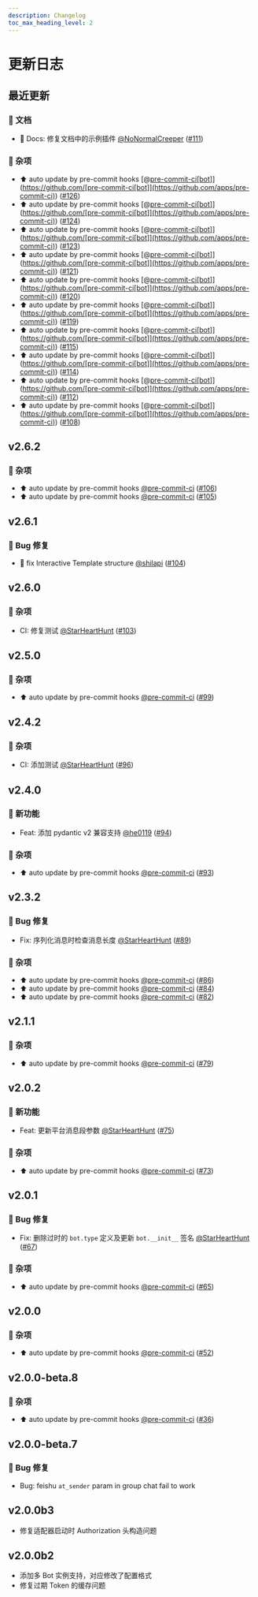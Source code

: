 ```yaml
---
description: Changelog
toc_max_heading_level: 2
---
```


# 更新日志

## 最近更新

### 📝 文档

- :memo: Docs: 修复文档中的示例插件 [@NoNormalCreeper](https://github.com/NoNormalCreeper) ([#111](https://github.com/nonebot/adapter-feishu/pull/111))

### 💫 杂项

- :arrow_up: auto update by pre-commit hooks [@[pre-commit-ci[bot]](https://github.com/apps/pre-commit-ci)](<https://github.com/[pre-commit-ci[bot]](https://github.com/apps/pre-commit-ci)>) ([#126](https://github.com/nonebot/adapter-feishu/pull/126))
- :arrow_up: auto update by pre-commit hooks [@[pre-commit-ci[bot]](https://github.com/apps/pre-commit-ci)](<https://github.com/[pre-commit-ci[bot]](https://github.com/apps/pre-commit-ci)>) ([#124](https://github.com/nonebot/adapter-feishu/pull/124))
- :arrow_up: auto update by pre-commit hooks [@[pre-commit-ci[bot]](https://github.com/apps/pre-commit-ci)](<https://github.com/[pre-commit-ci[bot]](https://github.com/apps/pre-commit-ci)>) ([#123](https://github.com/nonebot/adapter-feishu/pull/123))
- :arrow_up: auto update by pre-commit hooks [@[pre-commit-ci[bot]](https://github.com/apps/pre-commit-ci)](<https://github.com/[pre-commit-ci[bot]](https://github.com/apps/pre-commit-ci)>) ([#121](https://github.com/nonebot/adapter-feishu/pull/121))
- :arrow_up: auto update by pre-commit hooks [@[pre-commit-ci[bot]](https://github.com/apps/pre-commit-ci)](<https://github.com/[pre-commit-ci[bot]](https://github.com/apps/pre-commit-ci)>) ([#120](https://github.com/nonebot/adapter-feishu/pull/120))
- :arrow_up: auto update by pre-commit hooks [@[pre-commit-ci[bot]](https://github.com/apps/pre-commit-ci)](<https://github.com/[pre-commit-ci[bot]](https://github.com/apps/pre-commit-ci)>) ([#119](https://github.com/nonebot/adapter-feishu/pull/119))
- :arrow_up: auto update by pre-commit hooks [@[pre-commit-ci[bot]](https://github.com/apps/pre-commit-ci)](<https://github.com/[pre-commit-ci[bot]](https://github.com/apps/pre-commit-ci)>) ([#115](https://github.com/nonebot/adapter-feishu/pull/115))
- :arrow_up: auto update by pre-commit hooks [@[pre-commit-ci[bot]](https://github.com/apps/pre-commit-ci)](<https://github.com/[pre-commit-ci[bot]](https://github.com/apps/pre-commit-ci)>) ([#114](https://github.com/nonebot/adapter-feishu/pull/114))
- :arrow_up: auto update by pre-commit hooks [@[pre-commit-ci[bot]](https://github.com/apps/pre-commit-ci)](<https://github.com/[pre-commit-ci[bot]](https://github.com/apps/pre-commit-ci)>) ([#112](https://github.com/nonebot/adapter-feishu/pull/112))
- :arrow_up: auto update by pre-commit hooks [@[pre-commit-ci[bot]](https://github.com/apps/pre-commit-ci)](<https://github.com/[pre-commit-ci[bot]](https://github.com/apps/pre-commit-ci)>) ([#108](https://github.com/nonebot/adapter-feishu/pull/108))

## v2.6.2

### 💫 杂项

- :arrow_up: auto update by pre-commit hooks [@pre-commit-ci](https://github.com/pre-commit-ci) ([#106](https://github.com/nonebot/adapter-feishu/pull/106))
- :arrow_up: auto update by pre-commit hooks [@pre-commit-ci](https://github.com/pre-commit-ci) ([#105](https://github.com/nonebot/adapter-feishu/pull/105))

## v2.6.1

### 🐛 Bug 修复

- :bug: fix Interactive Template structure [@shilapi](https://github.com/shilapi) ([#104](https://github.com/nonebot/adapter-feishu/pull/104))

## v2.6.0

### 💫 杂项

- CI: 修复测试 [@StarHeartHunt](https://github.com/StarHeartHunt) ([#103](https://github.com/nonebot/adapter-feishu/pull/103))

## v2.5.0

### 💫 杂项

- :arrow_up: auto update by pre-commit hooks [@pre-commit-ci](https://github.com/pre-commit-ci) ([#99](https://github.com/nonebot/adapter-feishu/pull/99))

## v2.4.2

### 💫 杂项

- CI: 添加测试 [@StarHeartHunt](https://github.com/StarHeartHunt) ([#96](https://github.com/nonebot/adapter-feishu/pull/96))

## v2.4.0

### 🚀 新功能

- Feat: 添加 pydantic v2 兼容支持 [@he0119](https://github.com/he0119) ([#94](https://github.com/nonebot/adapter-feishu/pull/94))

### 💫 杂项

- :arrow_up: auto update by pre-commit hooks [@pre-commit-ci](https://github.com/pre-commit-ci) ([#93](https://github.com/nonebot/adapter-feishu/pull/93))

## v2.3.2

### 🐛 Bug 修复

- Fix: 序列化消息时检查消息长度 [@StarHeartHunt](https://github.com/StarHeartHunt) ([#89](https://github.com/nonebot/adapter-feishu/pull/89))

### 💫 杂项

- :arrow_up: auto update by pre-commit hooks [@pre-commit-ci](https://github.com/pre-commit-ci) ([#86](https://github.com/nonebot/adapter-feishu/pull/86))
- :arrow_up: auto update by pre-commit hooks [@pre-commit-ci](https://github.com/pre-commit-ci) ([#84](https://github.com/nonebot/adapter-feishu/pull/84))
- :arrow_up: auto update by pre-commit hooks [@pre-commit-ci](https://github.com/pre-commit-ci) ([#82](https://github.com/nonebot/adapter-feishu/pull/82))

## v2.1.1

### 💫 杂项

- :arrow_up: auto update by pre-commit hooks [@pre-commit-ci](https://github.com/pre-commit-ci) ([#79](https://github.com/nonebot/adapter-feishu/pull/79))

## v2.0.2

### 🚀 新功能

- Feat: 更新平台消息段参数 [@StarHeartHunt](https://github.com/StarHeartHunt) ([#75](https://github.com/nonebot/adapter-feishu/pull/75))

### 💫 杂项

- :arrow_up: auto update by pre-commit hooks [@pre-commit-ci](https://github.com/pre-commit-ci) ([#73](https://github.com/nonebot/adapter-feishu/pull/73))

## v2.0.1

### 🐛 Bug 修复

- Fix: 删除过时的 `bot.type` 定义及更新 `bot.__init__` 签名 [@StarHeartHunt](https://github.com/StarHeartHunt) ([#67](https://github.com/nonebot/adapter-feishu/pull/67))

### 💫 杂项

- :arrow_up: auto update by pre-commit hooks [@pre-commit-ci](https://github.com/pre-commit-ci) ([#65](https://github.com/nonebot/adapter-feishu/pull/65))

## v2.0.0

### 💫 杂项

- :arrow_up: auto update by pre-commit hooks [@pre-commit-ci](https://github.com/pre-commit-ci) ([#52](https://github.com/nonebot/adapter-feishu/pull/52))

## v2.0.0-beta.8

### 💫 杂项

- :arrow_up: auto update by pre-commit hooks [@pre-commit-ci](https://github.com/pre-commit-ci) ([#36](https://github.com/nonebot/adapter-feishu/pull/36))

## v2.0.0-beta.7

### 🐛 Bug 修复

- Bug: feishu `at_sender` param in group chat fail to work

## v2.0.0b3

- 修复适配器启动时 Authorization 头构造问题

## v2.0.0b2

- 添加多 Bot 实例支持，对应修改了配置格式
- 修复过期 Token 的缓存问题
